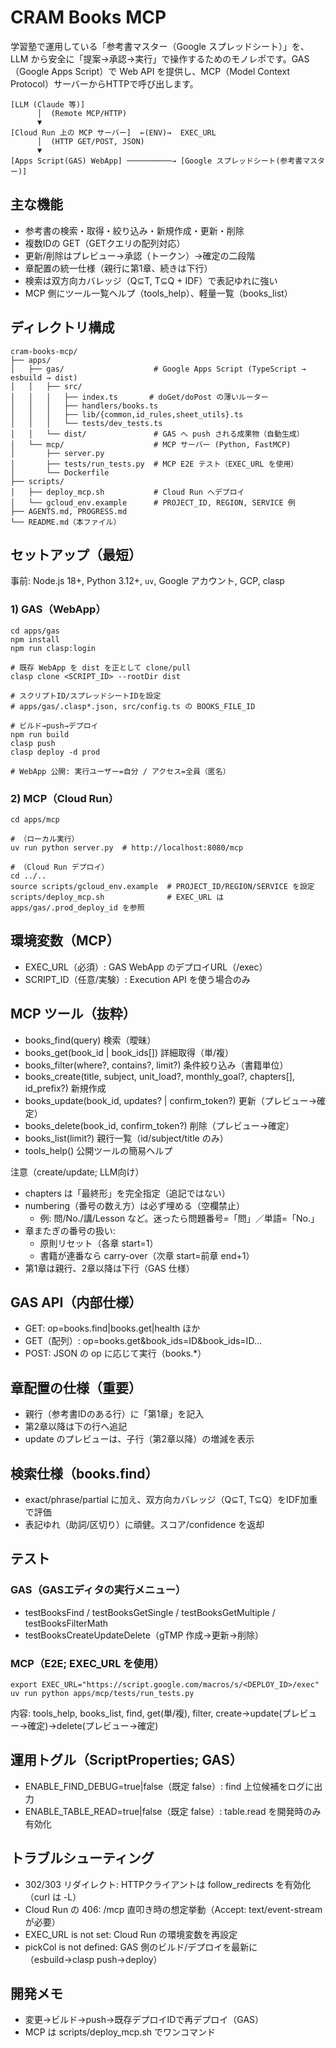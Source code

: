 # CRAM Books MCP

学習塾で運用している「参考書マスター（Google スプレッドシート）」を、LLM から安全に「提案→承認→実行」で操作するためのモノレポです。GAS（Google Apps Script）で Web API を提供し、MCP（Model Context Protocol）サーバーからHTTPで呼び出します。

```
[LLM (Claude 等)]
      │  (Remote MCP/HTTP)
      ▼
[Cloud Run 上の MCP サーバー]  ←(ENV)→  EXEC_URL
      │  (HTTP GET/POST, JSON)
      ▼
[Apps Script(GAS) WebApp] ──────────→ [Google スプレッドシート(参考書マスター)]
```

## 主な機能
- 参考書の検索・取得・絞り込み・新規作成・更新・削除
- 複数IDの GET（GETクエリの配列対応）
- 更新/削除はプレビュー→承認（トークン）→確定の二段階
- 章配置の統一仕様（親行に第1章、続きは下行）
- 検索は双方向カバレッジ（Q⊆T, T⊆Q + IDF）で表記ゆれに強い
- MCP 側にツール一覧ヘルプ（tools_help）、軽量一覧（books_list）

## ディレクトリ構成
```
cram-books-mcp/
├── apps/
│   ├── gas/                    # Google Apps Script (TypeScript → esbuild → dist)
│   │   ├── src/
│   │   │   ├── index.ts       # doGet/doPost の薄いルーター
│   │   │   ├── handlers/books.ts
│   │   │   ├── lib/{common,id_rules,sheet_utils}.ts
│   │   │   └── tests/dev_tests.ts
│   │   └── dist/               # GAS へ push される成果物（自動生成）
│   └── mcp/                    # MCP サーバー (Python, FastMCP)
│       ├── server.py
│       ├── tests/run_tests.py  # MCP E2E テスト（EXEC_URL を使用）
│       └── Dockerfile
├── scripts/
│   ├── deploy_mcp.sh           # Cloud Run へデプロイ
│   └── gcloud_env.example      # PROJECT_ID, REGION, SERVICE 例
├── AGENTS.md, PROGRESS.md
└── README.md（本ファイル）
```

## セットアップ（最短）
事前: Node.js 18+, Python 3.12+, `uv`, Google アカウント, GCP, clasp

### 1) GAS（WebApp）
```
cd apps/gas
npm install
npm run clasp:login

# 既存 WebApp を dist を正として clone/pull
clasp clone <SCRIPT_ID> --rootDir dist

# スクリプトID/スプレッドシートIDを設定
# apps/gas/.clasp*.json, src/config.ts の BOOKS_FILE_ID

# ビルド→push→デプロイ
npm run build
clasp push
clasp deploy -d prod

# WebApp 公開: 実行ユーザー=自分 / アクセス=全員（匿名）
```

### 2) MCP（Cloud Run）
```
cd apps/mcp

# （ローカル実行）
uv run python server.py  # http://localhost:8080/mcp

# （Cloud Run デプロイ）
cd ../..
source scripts/gcloud_env.example  # PROJECT_ID/REGION/SERVICE を設定
scripts/deploy_mcp.sh              # EXEC_URL は apps/gas/.prod_deploy_id を参照
```

## 環境変数（MCP）
- EXEC_URL（必須）: GAS WebApp のデプロイURL（/exec）
- SCRIPT_ID（任意/実験）: Execution API を使う場合のみ

## MCP ツール（抜粋）
- books_find(query) 検索（曖昧）
- books_get(book_id | book_ids[]) 詳細取得（単/複）
- books_filter(where?, contains?, limit?) 条件絞り込み（書籍単位）
- books_create(title, subject, unit_load?, monthly_goal?, chapters[], id_prefix?) 新規作成
- books_update(book_id, updates? | confirm_token?) 更新（プレビュー→確定）
- books_delete(book_id, confirm_token?) 削除（プレビュー→確定）
- books_list(limit?) 親行一覧（id/subject/title のみ）
- tools_help() 公開ツールの簡易ヘルプ

注意（create/update; LLM向け）
- chapters は「最終形」を完全指定（追記ではない）
- numbering（番号の数え方）は必ず埋める（空欄禁止）
  - 例: 問/No./講/Lesson など。迷ったら問題番号=「問」／単語=「No.」
- 章またぎの番号の扱い:
  - 原則リセット（各章 start=1）
  - 書籍が連番なら carry-over（次章 start=前章 end+1）
- 第1章は親行、2章以降は下行（GAS 仕様）

## GAS API（内部仕様）
- GET: op=books.find|books.get|health ほか
- GET（配列）: op=books.get&book_ids=ID&book_ids=ID...
- POST: JSON の op に応じて実行（books.*）

## 章配置の仕様（重要）
- 親行（参考書IDのある行）に「第1章」を記入
- 第2章以降は下の行へ追記
- update のプレビューは、子行（第2章以降）の増減を表示

## 検索仕様（books.find）
- exact/phrase/partial に加え、双方向カバレッジ（Q⊆T, T⊆Q）をIDF加重で評価
- 表記ゆれ（助詞/区切り）に頑健。スコア/confidence を返却

## テスト
### GAS（GASエディタの実行メニュー）
- testBooksFind / testBooksGetSingle / testBooksGetMultiple / testBooksFilterMath
- testBooksCreateUpdateDelete（gTMP 作成→更新→削除）

### MCP（E2E; EXEC_URL を使用）
```
export EXEC_URL="https://script.google.com/macros/s/<DEPLOY_ID>/exec"
uv run python apps/mcp/tests/run_tests.py
```
内容: tools_help, books_list, find, get(単/複), filter, create→update(プレビュー→確定)→delete(プレビュー→確定)

## 運用トグル（ScriptProperties; GAS）
- ENABLE_FIND_DEBUG=true|false（既定 false）: find 上位候補をログに出力
- ENABLE_TABLE_READ=true|false（既定 false）: table.read を開発時のみ有効化

## トラブルシューティング
- 302/303 リダイレクト: HTTPクライアントは follow_redirects を有効化（curl は -L）
- Cloud Run の 406: /mcp 直叩き時の想定挙動（Accept: text/event-stream が必要）
- EXEC_URL is not set: Cloud Run の環境変数を再設定
- pickCol is not defined: GAS 側のビルド/デプロイを最新に（esbuild→clasp push→deploy）

## 開発メモ
- 変更→ビルド→push→既存デプロイIDで再デプロイ（GAS）
- MCP は scripts/deploy_mcp.sh でワンコマンド
